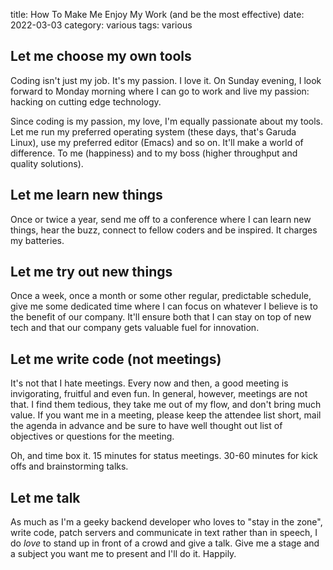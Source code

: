 title: How To Make Me Enjoy My Work (and be the most effective)
date: 2022-03-03
category: various
tags: various

## Let me choose my own tools

Coding isn't just my job. It's my passion. I love it. On Sunday
evening, I look forward to Monday morning where I can go to work and
live my passion: hacking on cutting edge technology.

Since coding is my passion, my love, I'm equally passionate about my
tools. Let me run my preferred operating system (these days, that's
Garuda Linux), use my preferred editor (Emacs) and so on. It'll make a
world of difference. To me (happiness) and to my boss (higher
throughput and quality solutions).

## Let me learn new things

Once or twice a year, send me off to a conference where I can learn
new things, hear the buzz, connect to fellow coders and be
inspired. It charges my batteries.

## Let me try out new things

Once a week, once a month or some other regular, predictable schedule,
give me some dedicated time where I can focus on whatever I believe is
to the benefit of our company. It'll ensure both that I can stay on
top of new tech and that our company gets valuable fuel for
innovation.

## Let me write code (not meetings)

It's not that I hate meetings. Every now and then, a good meeting is
invigorating, fruitful and even fun. In general, however, meetings are
not that. I find them tedious, they take me out of my flow, and don't
bring much value. If you want me in a meeting, please keep the
attendee list short, mail the agenda in advance and be sure to have
well thought out list of objectives or questions for the meeting.

Oh, and time box it. 15 minutes for status meetings. 30-60 minutes for
kick offs and brainstorming talks.

## Let me talk

As much as I'm a geeky backend developer who loves to "stay in the
zone", write code, patch servers and communicate in text rather than
in speech, I do *love* to stand up in front of a crowd and give a
talk. Give me a stage and a subject you want me to present and I'll do
it. Happily.





